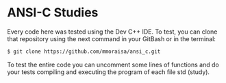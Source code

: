 # ANSI-C Studies

Every code here was tested using the Dev C++ IDE. To test, you can clone that repository using the next command in your GitBash or in the terminal:

```sh
$ git clone https://github.com/mmoraisa/ansi_c.git
```
To test the entire code you can uncomment some lines of functions and do your tests compiling and executing the program of each file std (study).
